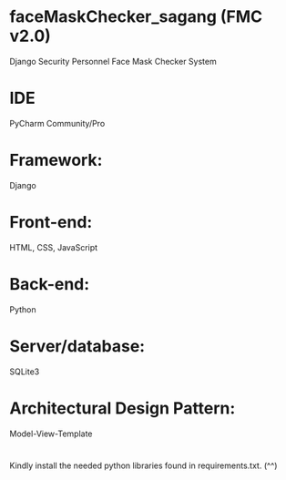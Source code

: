 # faceMaskChecker_sagang (FMC v2.0)
Django Security Personnel Face Mask Checker System
# 
# IDE
  PyCharm Community/Pro
# Framework: 
  Django 
#
# Front-end: 
  HTML, CSS, JavaScript 
#
# Back-end: 
  Python 
#
# Server/database: 
  SQLite3
#
# Architectural Design Pattern: 
  Model-View-Template
#

Kindly install the needed python libraries found in requirements.txt. (^^)
